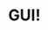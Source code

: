 ---
layout: list
title: GUI!
slug: gui
description: >
  python gui 정리
category: python
related_posts:
    -
list: true
order: 2
---